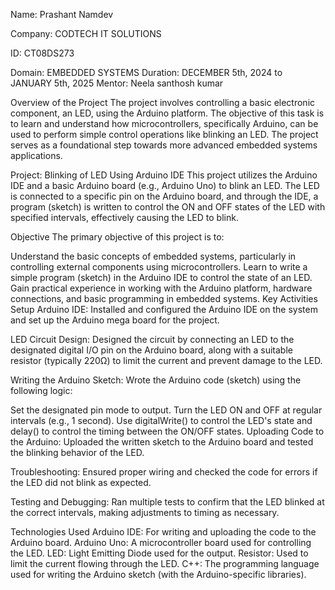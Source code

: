 Name: Prashant Namdev

Company: CODTECH IT SOLUTIONS

ID: CT08DS273

Domain: EMBEDDED SYSTEMS
Duration:  DECEMBER 5th, 2024 to JANUARY 5th, 2025
Mentor: Neela santhosh kumar

Overview of the Project
The project involves controlling a basic electronic component, an LED, using the Arduino platform. The objective of this task is to learn and understand how microcontrollers, specifically Arduino, can be used to perform simple control operations like blinking an LED. The project serves as a foundational step towards more advanced embedded systems applications.

Project: Blinking of LED Using Arduino IDE
This project utilizes the Arduino IDE and a basic Arduino board (e.g., Arduino Uno) to blink an LED. The LED is connected to a specific pin on the Arduino board, and through the IDE, a program (sketch) is written to control the ON and OFF states of the LED with specified intervals, effectively causing the LED to blink.

Objective
The primary objective of this project is to:

Understand the basic concepts of embedded systems, particularly in controlling external components using microcontrollers.
Learn to write a simple program (sketch) in the Arduino IDE to control the state of an LED.
Gain practical experience in working with the Arduino platform, hardware connections, and basic programming in embedded systems.
Key Activities
Setup Arduino IDE:
Installed and configured the Arduino IDE on the system and set up the Arduino mega board for the project.

LED Circuit Design:
Designed the circuit by connecting an LED to the designated digital I/O pin on the Arduino board, along with a suitable resistor (typically 220Ω) to limit the current and prevent damage to the LED.

Writing the Arduino Sketch:
Wrote the Arduino code (sketch) using the following logic:

Set the designated pin mode to output.
Turn the LED ON and OFF at regular intervals (e.g., 1 second).
Use digitalWrite() to control the LED's state and delay() to control the timing between the ON/OFF states.
Uploading Code to the Arduino:
Uploaded the written sketch to the Arduino board and tested the blinking behavior of the LED.

Troubleshooting:
Ensured proper wiring and checked the code for errors if the LED did not blink as expected.

Testing and Debugging:
Ran multiple tests to confirm that the LED blinked at the correct intervals, making adjustments to timing as necessary.

Technologies Used
Arduino IDE: For writing and uploading the code to the Arduino board.
Arduino Uno: A microcontroller board used for controlling the LED.
LED: Light Emitting Diode used for the output.
Resistor: Used to limit the current flowing through the LED.
C++: The programming language used for writing the Arduino sketch (with the Arduino-specific libraries).
